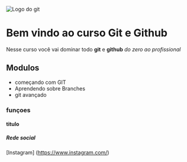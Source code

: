 ![Logo do git](https://pixabay.com/pt/vectors/bolha-cor-local-logotipo-arte-1692452/)

# Bem vindo ao curso Git e Github
Nesse curso você vai dominar todo **git** e **github** _do zero ao profissional_

## Modulos
* começando com GIT
* Aprendendo sobre Branches
* git avançado

### funçoes

#### titulo

##### Rede social
[Instagram] (https://www.instagram.com/)
